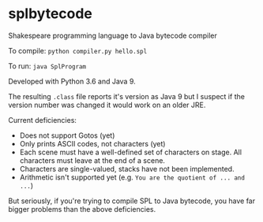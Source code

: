 # splbytecode
Shakespeare programming language to Java bytecode compiler

To compile:
`python compiler.py hello.spl`

To run:
`java SplProgram`

Developed with Python 3.6 and Java 9. 

The resulting `.class` file reports it's version as Java 9 but I suspect if the version number was changed it would work on an older JRE.


Current deficiencies:
- Does not support Gotos (yet)
- Only prints ASCII codes, not characters (yet)
- Each scene must have a well-defined set of characters on stage. All characters must leave at the end of a scene.
- Characters are single-valued, stacks have not been implemented.
- Arithmetic isn't supported yet (e.g. `You are the quotient of ... and ...`)

But seriously, if you're trying to compile SPL to Java bytecode, you have far bigger problems than the above deficiencies.
